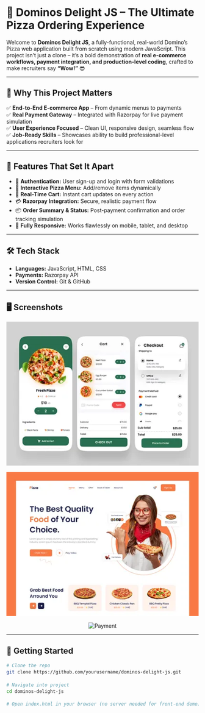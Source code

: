 
# 🍕 Dominos Delight JS – The Ultimate Pizza Ordering Experience

Welcome to **Dominos Delight JS**, a fully-functional, real-world Domino’s Pizza web application built from scratch using modern JavaScript. This project isn’t just a clone – it’s a bold demonstration of **real e-commerce workflows, payment integration, and production-level coding**, crafted to make recruiters say **“Wow!”** 😎

---

## 🚀 Why This Project Matters

✅ **End-to-End E-commerce App** – From dynamic menus to payments  
✅ **Real Payment Gateway** – Integrated with Razorpay for live payment simulation  
✅ **User Experience Focused** – Clean UI, responsive design, seamless flow  
✅ **Job-Ready Skills** – Showcases ability to build professional-level applications recruiters look for

---

## 🎨 Features That Set It Apart

- 👤 **Authentication:** User sign-up and login with form validations
- 🍕 **Interactive Pizza Menu:** Add/remove items dynamically
- 🛒 **Real-Time Cart:** Instant cart updates on every action
- 💳 **Razorpay Integration:** Secure, realistic payment flow
- 📦 **Order Summary & Status:** Post-payment confirmation and order tracking simulation
- 📱 **Fully Responsive:** Works flawlessly on mobile, tablet, and desktop

---

## 🛠️ Tech Stack

- **Languages:** JavaScript, HTML, CSS  
- **Payments:** Razorpay API  
- **Version Control:** Git & GitHub

---

## 🖥️ Screenshots

<p align="center">
  <img src="one.webp" alt="Home Screen" width="700"/>
</p>
<p align="center">
  <img src="two.webp" alt="Cart" width="700"/>
</p>
<p align="center">
  <img src="screenshots/payment.png" alt="Payment" width="700"/>
</p>

---

## 🚀 Getting Started

```bash
# Clone the repo
git clone https://github.com/yourusername/dominos-delight-js.git

# Navigate into project
cd dominos-delight-js

# Open index.html in your browser (no server needed for front-end demo)
